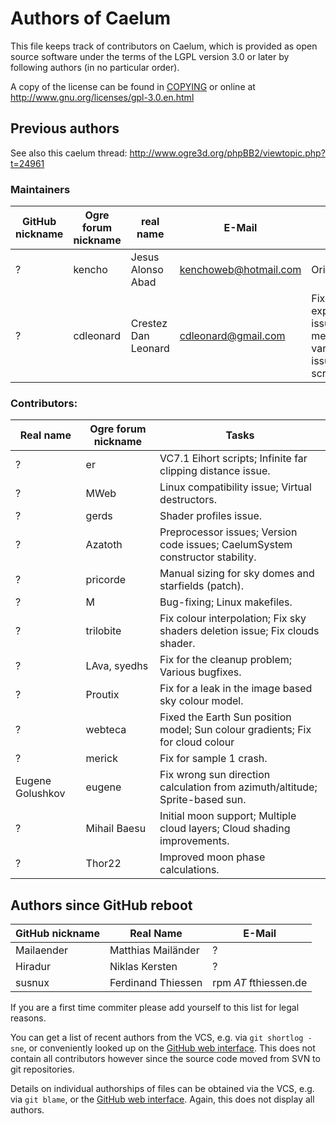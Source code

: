 # Authors of Caelum
This file keeps track of contributors on Caelum,
which is provided as open source software under the terms of the LGPL version 3.0 or later by following authors (in no particular order).

A copy of the license can be found in [COPYING](COPYING) or online at http://www.gnu.org/licenses/gpl-3.0.en.html

## Previous authors
See also this caelum thread: http://www.ogre3d.org/phpBB2/viewtopic.php?t=24961

### Maintainers
| GitHub nickname    | Ogre forum nickname | real name            | E-Mail                | Tasks                            |
---------------------|---------------------|----------------------|-----------------------|----------------------------------|
| ?                  | kencho              | Jesus Alonso Abad    | kenchoweb@hotmail.com | Original maintainer              |
| ?                  | cdleonard           | Crestez Dan Leonard  | cdleonard@gmail.com   | Fixed exporting/importing issues with static members; Fixed various building issues; Project scripts; Maintainer |

### Contributors:
| Real name       | Ogre forum nickname | Tasks                                                                         |
|-----------------|---------------------|-------------------------------------------------------------------------------|
| ?               | er                  | VC7.1 Eihort scripts; Infinite far clipping distance issue.                   |
| ?               | MWeb                | Linux compatibility issue; Virtual destructors.                               |
| ?               | gerds               | Shader profiles issue.                                                        |
| ?               | Azatoth             | Preprocessor issues; Version code issues; CaelumSystem constructor stability. |
| ?               | pricorde            | Manual sizing for sky domes and starfields (patch).                           |
| ?               | M                   | Bug-fixing; Linux makefiles.                                                  |
| ?               | trilobite           | Fix colour interpolation; Fix sky shaders deletion issue; Fix clouds shader.  |
| ?               | LAva, syedhs        | Fix for the cleanup problem; Various bugfixes.                                |
| ?               | Proutix             | Fix for a leak in the image based sky colour model.                           |
| ?               | webteca             | Fixed the Earth Sun position model; Sun colour gradients; Fix for cloud colour|
| ?               | merick              | Fix for sample 1 crash.                                                       |
| Eugene Golushkov| eugene              | Fix wrong sun direction calculation from azimuth/altitude; Sprite-based sun.  |
| ?               | Mihail Baesu        | Initial moon support; Multiple cloud layers; Cloud shading improvements.      |
| ?               | Thor22              | Improved moon phase calculations.                                             |

## Authors since GitHub reboot

| GitHub nickname | Real Name          | E-Mail                 |
|-----------------|--------------------|------------------------|
| Mailaender      | Matthias Mailänder | ?                      |
| Hiradur         | Niklas Kersten     | ?                      |
| susnux          | Ferdinand Thiessen | rpm _AT_ fthiessen.de  |

If you are a first time commiter please add yourself to this list for legal reasons.

You can get a list of recent authors from the VCS, e.g. via `git shortlog -sne`,
or conveniently looked up on the [GitHub web interface](https://github.com/RigsOfRods/ogre-caelum/graphs/contributors).
This does not contain all contributors however since the source code moved from SVN to git repositories.

Details on individual authorships of files can be obtained via the VCS, e.g. via `git blame`,
or the [GitHub web interface](https://github.com/RigsOfRods/ogre-caelum/commits/master). Again, this does not display all authors.
